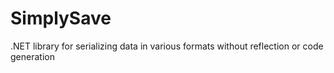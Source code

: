 # SimplySave
.NET library for serializing data in various formats without reflection or code generation
